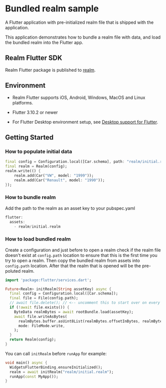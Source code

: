 # Bundled realm sample

A Flutter application with pre-initialized realm file that is shipped with the application.

This application demonstrates how to bundle a realm file with data, and load the bundled realm into the Flutter app.

## Realm Flutter SDK

Realm Flutter package is published to [realm](https://pub.dev/packages/realm).

## Environment

* Realm Flutter supports iOS, Android, Windows, MacOS and Linux platforms.

* Flutter 3.10.2 or newer
* For Flutter Desktop environment setup, see [Desktop support for Flutter](https://docs.flutter.dev/desktop).

## Getting Started

### How to populate initial data
```dart
final config = Configuration.local([Car.schema], path: "realm/initial.realm");
final realm = Realm(config);
realm.write(() {
    realm.add(Car("VW", model: "1999"));
    realm.add(Car("Renault", model: "1990"));
});
```
### How to bundle realm
Add the path to the realm as an asset key to your pubspec.yaml
```dart
flutter:
  assets:
    - realm/initial.realm
```

### How to load bundled realm
Create a configuration and just before to open a realm check if the realm file doesn't exist at `config.path` location to ensure that this is the first time you try to open a realm.
Then copy the bundled realm from assets into `config.path` location. After that the realm that is opened will be the pre-poluted realm.
```dart
import 'package:flutter/services.dart';

Future<Realm> initRealm(String assetKey) async {
  final config = Configuration.local([Car.schema]);
  final file = File(config.path);
  // await file.delete(); // <-- uncomment this to start over on every restart
  if (!await file.exists()) {
    ByteData realmBytes = await rootBundle.load(assetKey);
    await file.writeAsBytes(
      realmBytes.buffer.asUint8List(realmBytes.offsetInBytes, realmBytes.lengthInBytes),
      mode: FileMode.write,
    );
  }
  return Realm(config);
}
```

You can call `initRealm` before `runApp` for example:
```dart
void main() async {
  WidgetsFlutterBinding.ensureInitialized();
  realm = await initRealm("realm/initial.realm");
  runApp(const MyApp());
}
```
